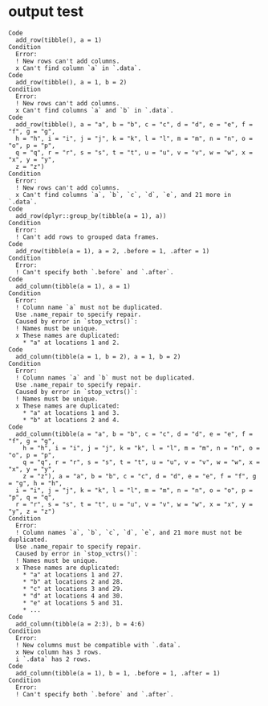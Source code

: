 # output test

    Code
      add_row(tibble(), a = 1)
    Condition
      Error:
      ! New rows can't add columns.
      x Can't find column `a` in `.data`.
    Code
      add_row(tibble(), a = 1, b = 2)
    Condition
      Error:
      ! New rows can't add columns.
      x Can't find columns `a` and `b` in `.data`.
    Code
      add_row(tibble(), a = "a", b = "b", c = "c", d = "d", e = "e", f = "f", g = "g",
      h = "h", i = "i", j = "j", k = "k", l = "l", m = "m", n = "n", o = "o", p = "p",
      q = "q", r = "r", s = "s", t = "t", u = "u", v = "v", w = "w", x = "x", y = "y",
      z = "z")
    Condition
      Error:
      ! New rows can't add columns.
      x Can't find columns `a`, `b`, `c`, `d`, `e`, and 21 more in `.data`.
    Code
      add_row(dplyr::group_by(tibble(a = 1), a))
    Condition
      Error:
      ! Can't add rows to grouped data frames.
    Code
      add_row(tibble(a = 1), a = 2, .before = 1, .after = 1)
    Condition
      Error:
      ! Can't specify both `.before` and `.after`.
    Code
      add_column(tibble(a = 1), a = 1)
    Condition
      Error:
      ! Column name `a` must not be duplicated.
      Use .name_repair to specify repair.
      Caused by error in `stop_vctrs()`:
      ! Names must be unique.
      x These names are duplicated:
        * "a" at locations 1 and 2.
    Code
      add_column(tibble(a = 1, b = 2), a = 1, b = 2)
    Condition
      Error:
      ! Column names `a` and `b` must not be duplicated.
      Use .name_repair to specify repair.
      Caused by error in `stop_vctrs()`:
      ! Names must be unique.
      x These names are duplicated:
        * "a" at locations 1 and 3.
        * "b" at locations 2 and 4.
    Code
      add_column(tibble(a = "a", b = "b", c = "c", d = "d", e = "e", f = "f", g = "g",
        h = "h", i = "i", j = "j", k = "k", l = "l", m = "m", n = "n", o = "o", p = "p",
        q = "q", r = "r", s = "s", t = "t", u = "u", v = "v", w = "w", x = "x", y = "y",
        z = "z"), a = "a", b = "b", c = "c", d = "d", e = "e", f = "f", g = "g", h = "h",
      i = "i", j = "j", k = "k", l = "l", m = "m", n = "n", o = "o", p = "p", q = "q",
      r = "r", s = "s", t = "t", u = "u", v = "v", w = "w", x = "x", y = "y", z = "z")
    Condition
      Error:
      ! Column names `a`, `b`, `c`, `d`, `e`, and 21 more must not be duplicated.
      Use .name_repair to specify repair.
      Caused by error in `stop_vctrs()`:
      ! Names must be unique.
      x These names are duplicated:
        * "a" at locations 1 and 27.
        * "b" at locations 2 and 28.
        * "c" at locations 3 and 29.
        * "d" at locations 4 and 30.
        * "e" at locations 5 and 31.
        * ...
    Code
      add_column(tibble(a = 2:3), b = 4:6)
    Condition
      Error:
      ! New columns must be compatible with `.data`.
      x New column has 3 rows.
      i `.data` has 2 rows.
    Code
      add_column(tibble(a = 1), b = 1, .before = 1, .after = 1)
    Condition
      Error:
      ! Can't specify both `.before` and `.after`.

